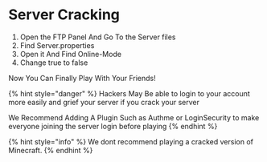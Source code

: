 # Server Cracking

1. Open the FTP Panel And Go To the Server files
2. Find Server.properties
3. Open it And Find Online-Mode
4. Change true to false

Now You Can Finally Play With Your Friends!&#x20;

{% hint style="danger" %}
Hackers May Be able to login to your account more easily and grief your server if you crack your server

We Recommend Adding A Plugin Such as Authme or LoginSecurity to make everyone joining the server login before playing
{% endhint %}

{% hint style="info" %}
We dont recommend playing a cracked version of Minecraft.&#x20;
{% endhint %}

